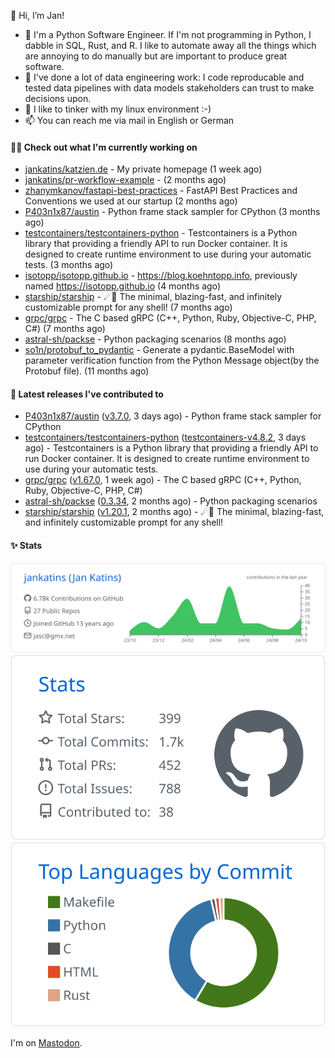👋 Hi, I’m Jan!

- 🌱 I'm a Python Software Engineer. If I'm not programming in Python, I dabble in SQL, Rust, and R. 
  I like to automate away all the things which are annoying to do manually but are important to produce great software.
- 💪 I've done a lot of data engineering work: I code reproducable and tested data pipelines with 
  data models stakeholders can trust to make decisions upon.
- 💞️ I like to tinker with my linux environment :-)
- 📫 You can reach me via mail in English or German

#### 👩‍💻 Check out what I'm currently working on

- [jankatins/katzien.de](https://github.com/jankatins/katzien.de) - My private homepage (1 week ago)
- [jankatins/pr-workflow-example](https://github.com/jankatins/pr-workflow-example) -  (2 months ago)
- [zhanymkanov/fastapi-best-practices](https://github.com/zhanymkanov/fastapi-best-practices) - FastAPI Best Practices and Conventions we used at our startup (2 months ago)
- [P403n1x87/austin](https://github.com/P403n1x87/austin) - Python frame stack sampler for CPython (3 months ago)
- [testcontainers/testcontainers-python](https://github.com/testcontainers/testcontainers-python) - Testcontainers is a Python library that providing a friendly API to run Docker container. It is designed to create runtime environment to use during your automatic tests. (3 months ago)
- [isotopp/isotopp.github.io](https://github.com/isotopp/isotopp.github.io) - https://blog.koehntopp.info, previously named https://isotopp.github.io (4 months ago)
- [starship/starship](https://github.com/starship/starship) - ☄🌌️  The minimal, blazing-fast, and infinitely customizable prompt for any shell! (7 months ago)
- [grpc/grpc](https://github.com/grpc/grpc) - The C based gRPC (C&#43;&#43;, Python, Ruby, Objective-C, PHP, C#) (7 months ago)
- [astral-sh/packse](https://github.com/astral-sh/packse) - Python packaging scenarios (8 months ago)
- [so1n/protobuf_to_pydantic](https://github.com/so1n/protobuf_to_pydantic) - Generate a pydantic.BaseModel with parameter verification function from the Python Message object(by the Protobuf file). (11 months ago)

#### 🔭 Latest releases I've contributed to

- [P403n1x87/austin](https://github.com/P403n1x87/austin) ([v3.7.0](https://github.com/P403n1x87/austin/releases/tag/v3.7.0), 3 days ago) - Python frame stack sampler for CPython
- [testcontainers/testcontainers-python](https://github.com/testcontainers/testcontainers-python) ([testcontainers-v4.8.2](https://github.com/testcontainers/testcontainers-python/releases/tag/testcontainers-v4.8.2), 3 days ago) - Testcontainers is a Python library that providing a friendly API to run Docker container. It is designed to create runtime environment to use during your automatic tests.
- [grpc/grpc](https://github.com/grpc/grpc) ([v1.67.0](https://github.com/grpc/grpc/releases/tag/v1.67.0), 1 week ago) - The C based gRPC (C&#43;&#43;, Python, Ruby, Objective-C, PHP, C#)
- [astral-sh/packse](https://github.com/astral-sh/packse) ([0.3.34](https://github.com/astral-sh/packse/releases/tag/0.3.34), 2 months ago) - Python packaging scenarios
- [starship/starship](https://github.com/starship/starship) ([v1.20.1](https://github.com/starship/starship/releases/tag/v1.20.1), 2 months ago) - ☄🌌️  The minimal, blazing-fast, and infinitely customizable prompt for any shell!


#### ✨ Stats

  [![](https://raw.githubusercontent.com/jankatins/jankatins/master/profile-summary-card-output/github/0-profile-details.svg)](https://github.com/vn7n24fzkq/github-profile-summary-cards)
  [![](https://raw.githubusercontent.com/jankatins/jankatins/master/profile-summary-card-output/github/3-stats.svg)](https://github.com/vn7n24fzkq/github-profile-summary-cards)
  [![](https://raw.githubusercontent.com/jankatins/jankatins/master/profile-summary-card-output/github/2-most-commit-language.svg)](https://github.com/vn7n24fzkq/github-profile-summary-cards)

I'm on <a rel="me" href="https://fosstodon.org/@jankatins">Mastodon</a>.

